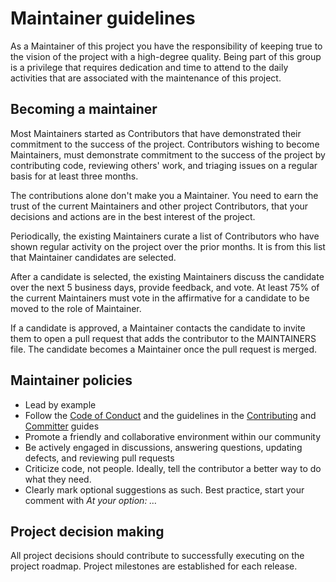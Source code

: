 <!--
Copyright (c) 2022 Dell Inc., or its subsidiaries. All Rights Reserved.

Licensed under the Apache License, Version 2.0 (the "License");
you may not use this file except in compliance with the License.
You may obtain a copy of the License at

    http://www.apache.org/licenses/LICENSE-2.0
-->

# Maintainer guidelines

As a Maintainer of this project you have the responsibility of keeping true to the vision of the project with a high-degree quality. Being part of this group is a privilege that requires dedication and time to attend to the daily activities that are associated with the maintenance of this project.

## Becoming a maintainer

Most Maintainers started as Contributors that have demonstrated their commitment to the success of the project. Contributors wishing to become Maintainers, must demonstrate commitment to the success of the project by contributing code, reviewing others' work, and triaging issues on a regular basis for at least three months.

The contributions alone don't make you a Maintainer. You need to earn the trust of the current Maintainers and other project Contributors, that your decisions and actions are in the best interest of the project.

Periodically, the existing Maintainers curate a list of Contributors who have shown regular activity on the project over the prior months. It is from this list that Maintainer candidates are selected.

After a candidate is selected, the existing Maintainers discuss the candidate over the next 5 business days, provide feedback, and vote. At least 75% of the current Maintainers must vote in the affirmative for a candidate to be moved to the role of Maintainer.

If a candidate is approved, a Maintainer contacts the candidate to invite them to open a pull request that adds the contributor to the MAINTAINERS file. The candidate becomes a Maintainer once the pull request is merged.

## Maintainer policies

* Lead by example
* Follow the [Code of Conduct](https://github.com/dell/ansible-powerflex/blob/1.7.0/CODE_OF_CONDUCT.md) and the guidelines in the [Contributing](https://github.com/dell/ansible-powerflex/blob/1.7.0/CONTRIBUTING.md) and [Committer](https://github.com/dell/ansible-powerflex/blob/1.7.0/COMMITTER_GUIDE.md) guides
* Promote a friendly and collaborative environment within our community
* Be actively engaged in discussions, answering questions, updating defects, and reviewing pull requests
* Criticize code, not people. Ideally, tell the contributor a better way to do what they need.
* Clearly mark optional suggestions as such. Best practice, start your comment with *At your option: …*

## Project decision making

All project decisions should contribute to successfully executing on the project roadmap. Project milestones are established for each release.